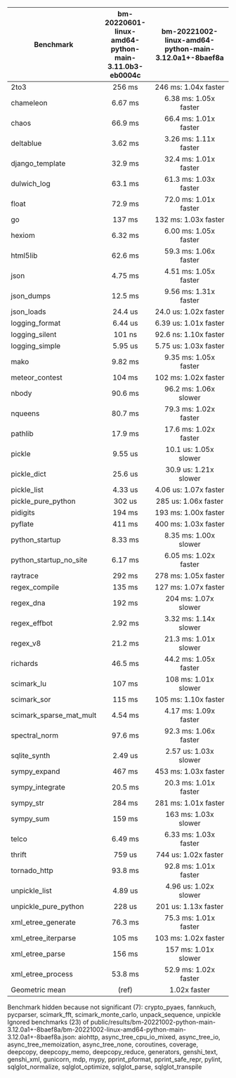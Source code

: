 | Benchmark               | bm-20220601-linux-amd64-python-main-3.11.0b3-eb0004c | bm-20221002-linux-amd64-python-main-3.12.0a1+-8baef8a |
|-------------------------|:----------------------------------------------------:|:-----------------------------------------------------:|
| 2to3                    | 256 ms                                               | 246 ms: 1.04x faster                                  |
| chameleon               | 6.67 ms                                              | 6.38 ms: 1.05x faster                                 |
| chaos                   | 66.9 ms                                              | 66.4 ms: 1.01x faster                                 |
| deltablue               | 3.62 ms                                              | 3.26 ms: 1.11x faster                                 |
| django_template         | 32.9 ms                                              | 32.4 ms: 1.01x faster                                 |
| dulwich_log             | 63.1 ms                                              | 61.3 ms: 1.03x faster                                 |
| float                   | 72.9 ms                                              | 72.0 ms: 1.01x faster                                 |
| go                      | 137 ms                                               | 132 ms: 1.03x faster                                  |
| hexiom                  | 6.32 ms                                              | 6.00 ms: 1.05x faster                                 |
| html5lib                | 62.6 ms                                              | 59.3 ms: 1.06x faster                                 |
| json                    | 4.75 ms                                              | 4.51 ms: 1.05x faster                                 |
| json_dumps              | 12.5 ms                                              | 9.56 ms: 1.31x faster                                 |
| json_loads              | 24.4 us                                              | 24.0 us: 1.02x faster                                 |
| logging_format          | 6.44 us                                              | 6.39 us: 1.01x faster                                 |
| logging_silent          | 101 ns                                               | 92.6 ns: 1.10x faster                                 |
| logging_simple          | 5.95 us                                              | 5.75 us: 1.03x faster                                 |
| mako                    | 9.82 ms                                              | 9.35 ms: 1.05x faster                                 |
| meteor_contest          | 104 ms                                               | 102 ms: 1.02x faster                                  |
| nbody                   | 90.6 ms                                              | 96.2 ms: 1.06x slower                                 |
| nqueens                 | 80.7 ms                                              | 79.3 ms: 1.02x faster                                 |
| pathlib                 | 17.9 ms                                              | 17.6 ms: 1.02x faster                                 |
| pickle                  | 9.55 us                                              | 10.1 us: 1.05x slower                                 |
| pickle_dict             | 25.6 us                                              | 30.9 us: 1.21x slower                                 |
| pickle_list             | 4.33 us                                              | 4.06 us: 1.07x faster                                 |
| pickle_pure_python      | 302 us                                               | 285 us: 1.06x faster                                  |
| pidigits                | 194 ms                                               | 193 ms: 1.00x faster                                  |
| pyflate                 | 411 ms                                               | 400 ms: 1.03x faster                                  |
| python_startup          | 8.33 ms                                              | 8.35 ms: 1.00x slower                                 |
| python_startup_no_site  | 6.17 ms                                              | 6.05 ms: 1.02x faster                                 |
| raytrace                | 292 ms                                               | 278 ms: 1.05x faster                                  |
| regex_compile           | 135 ms                                               | 127 ms: 1.07x faster                                  |
| regex_dna               | 192 ms                                               | 204 ms: 1.07x slower                                  |
| regex_effbot            | 2.92 ms                                              | 3.32 ms: 1.14x slower                                 |
| regex_v8                | 21.2 ms                                              | 21.3 ms: 1.01x slower                                 |
| richards                | 46.5 ms                                              | 44.2 ms: 1.05x faster                                 |
| scimark_lu              | 107 ms                                               | 108 ms: 1.01x slower                                  |
| scimark_sor             | 115 ms                                               | 105 ms: 1.10x faster                                  |
| scimark_sparse_mat_mult | 4.54 ms                                              | 4.17 ms: 1.09x faster                                 |
| spectral_norm           | 97.6 ms                                              | 92.3 ms: 1.06x faster                                 |
| sqlite_synth            | 2.49 us                                              | 2.57 us: 1.03x slower                                 |
| sympy_expand            | 467 ms                                               | 453 ms: 1.03x faster                                  |
| sympy_integrate         | 20.5 ms                                              | 20.3 ms: 1.01x faster                                 |
| sympy_str               | 284 ms                                               | 281 ms: 1.01x faster                                  |
| sympy_sum               | 159 ms                                               | 163 ms: 1.03x slower                                  |
| telco                   | 6.49 ms                                              | 6.33 ms: 1.03x faster                                 |
| thrift                  | 759 us                                               | 744 us: 1.02x faster                                  |
| tornado_http            | 93.8 ms                                              | 92.8 ms: 1.01x faster                                 |
| unpickle_list           | 4.89 us                                              | 4.96 us: 1.02x slower                                 |
| unpickle_pure_python    | 228 us                                               | 201 us: 1.13x faster                                  |
| xml_etree_generate      | 76.3 ms                                              | 75.3 ms: 1.01x faster                                 |
| xml_etree_iterparse     | 105 ms                                               | 103 ms: 1.02x faster                                  |
| xml_etree_parse         | 156 ms                                               | 157 ms: 1.01x slower                                  |
| xml_etree_process       | 53.8 ms                                              | 52.9 ms: 1.02x faster                                 |
| Geometric mean          | (ref)                                                | 1.02x faster                                          |

Benchmark hidden because not significant (7): crypto_pyaes, fannkuch, pycparser, scimark_fft, scimark_monte_carlo, unpack_sequence, unpickle
Ignored benchmarks (23) of public/results/bm-20221002-python-main-3.12.0a1+-8baef8a/bm-20221002-linux-amd64-python-main-3.12.0a1+-8baef8a.json: aiohttp, async_tree_cpu_io_mixed, async_tree_io, async_tree_memoization, async_tree_none, coroutines, coverage, deepcopy, deepcopy_memo, deepcopy_reduce, generators, genshi_text, genshi_xml, gunicorn, mdp, mypy, pprint_pformat, pprint_safe_repr, pylint, sqlglot_normalize, sqlglot_optimize, sqlglot_parse, sqlglot_transpile

